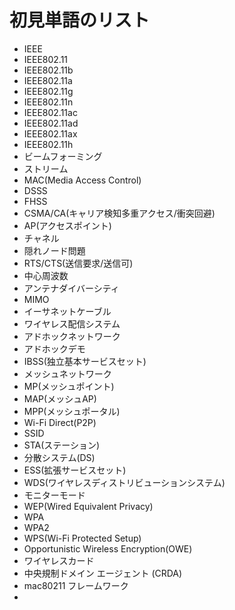 # 初見単語のリスト
- IEEE
- IEEE802.11
- IEEE802.11b
- IEEE802.11a
- IEEE802.11g
- IEEE802.11n
- IEEE802.11ac
- IEEE802.11ad
- IEEE802.11ax
- IEEE802.11h
- ビームフォーミング
- ストリーム
- MAC(Media Access Control)
- DSSS
- FHSS
- CSMA/CA(キャリア検知多重アクセス/衝突回避)
- AP(アクセスポイント)
- チャネル
- 隠れノード問題
- RTS/CTS(送信要求/送信可)
- 中心周波数
- アンテナダイバーシティ
- MIMO
- イーサネットケーブル
- ワイヤレス配信システム
- アドホックネットワーク
- アドホックデモ
- IBSS(独立基本サービスセット)
- メッシュネットワーク
- MP(メッシュポイント)
- MAP(メッシュAP)
- MPP(メッシュポータル)
- Wi-Fi Direct(P2P)
- SSID
- STA(ステーション)
- 分散システム(DS)
- ESS(拡張サービスセット)
- WDS(ワイヤレスディストリビューションシステム)
- モニターモード
- WEP(Wired Equivalent Privacy)
- WPA
- WPA2
- WPS(Wi-Fi Protected Setup)
- Opportunistic Wireless Encryption(OWE)
- ワイヤレスカード
- 中央規制ドメイン エージェント (CRDA)
- mac80211 フレームワーク
- 